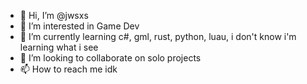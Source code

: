 - 👋 Hi, I’m @jwsxs
- 👀 I’m interested in Game Dev
- 🌱 I’m currently learning c#, gml, rust, python, luau, i don't know i'm learning what i see
- 💞️ I’m looking to collaborate on solo projects
- 📫 How to reach me idk

<!---
kcabdof/kcabdof is a ✨ special ✨ repository because its `README.md` (this file) appears on your GitHub profile.
You can click the Preview link to take a look at your changes.
--->
